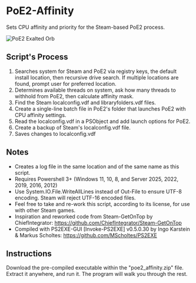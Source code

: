 # PoE2-Affinity

Sets CPU affinity and priority for the Steam-based PoE2 process.

![PoE2 Exalted Orb](https://pathofexile2.wiki.fextralife.com/file/Path-of-Exile-2/exalted_orb_items_path_of_exile_2_wiki_guide_100px.png)

## Script's Process
1. Searches system for Steam and PoE2 via registry keys, the default install location, then recursive drive search. If multiple locations are found, prompt user for preferred location.
2. Determines available threads on system, ask how many threads to withhold from PoE2, then calculate affinity mask.
3. Find the Steam localconfig.vdf and libraryfolders.vdf files.
4. Create a single-line batch file in PoE2's folder that launches PoE2 with CPU affinity settings.
5. Read the localconfig.vdf in a PSObject and add launch options for PoE2.
6. Create a backup of Steam's localconfig.vdf file.
7. Saves changes to localconfig.vdf

## Notes
* Creates a log file in the same location and of the same name as this script.
* Requires Powershell 3+ (Windows 11, 10, 8, and Server 2025, 2022, 2019, 2016, 2012)
* Use System.IO.File.WriteAllLines instead of Out-File to ensure UTF-8 encoding. Steam will reject UTF-16 encoded files.
* Feel free to take and re-work this script, according to its license, for use with other Steam games.
* Inspiration and reworked code from Steam-GetOnTop by ChiefIntegrator: https://github.com/ChiefIntegrator/Steam-GetOnTop
* Compiled with PS2EXE-GUI [Invoke-PS2EXE] v0.5.0.30 by Ingo Karstein & Markus Scholtes: https://github.com/MScholtes/PS2EXE

## Instructions
Download the pre-compiled executable within the "poe2_affinity.zip" file. Extract it anywhere, and run it. The program will walk you through the rest.
